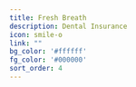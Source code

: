 ```yaml
---
title: Fresh Breath
description: Dental Insurance
icon: smile-o
link: ""
bg_color: '#ffffff'
fg_color: '#000000'
sort_order: 4
---
```

